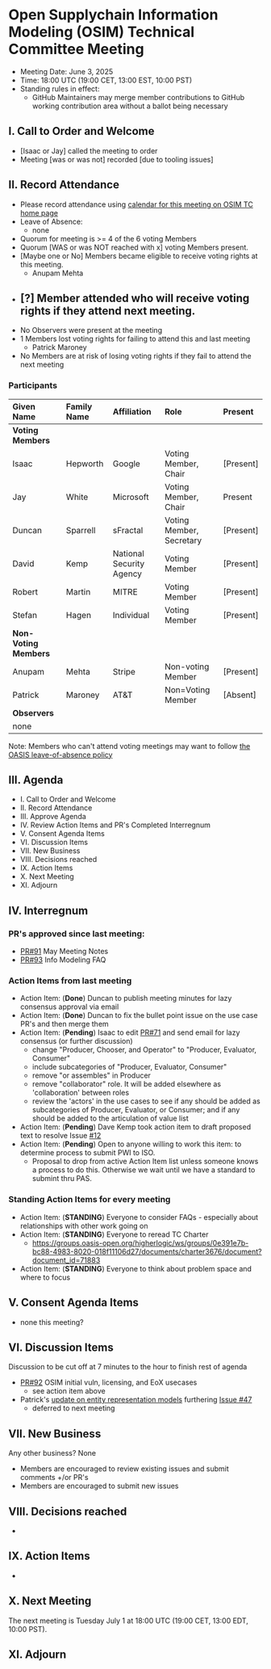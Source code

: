 # Open Supplychain Information Modeling (OSIM) Technical Committee Meeting

- Meeting Date: June 3, 2025
- Time: 18:00 UTC (19:00 CET, 13:00 EST, 10:00 PST)
- Standing rules in effect:
   * GitHub Maintainers may merge member contributions to GitHub working contribution area without a ballot being necessary

## I. Call to Order and Welcome

- [Isaac or Jay] called the meeting to order
- Meeting [was or was not] recorded [due to tooling issues]

## II. Record Attendance

- Please record attendance using [calendar for this meeting on OSIM TC home page](https://groups.oasis-open.org/communities/tc-community-home2?CommunityKey=0e391e7b-bc88-4983-8020-018f11106d27)
- Leave of Absence:
   + none
- Quorum for meeting is >= 4 of the 6 voting Members
- Quorum [WAS or was NOT reached with x] voting Members present.
- [Maybe one or No] Members became eligible to receive voting rights at this meeting.
   - Anupam Mehta
- [?] Member attended who will receive voting rights if they attend next meeting.
   - 
- No Observers were present at the meeting
- 1 Members lost voting rights for failing to attend this and last meeting
   * Patrick Maroney
- No Members are at risk of losing voting rights if they fail to attend the next meeting

### Participants

| Given Name | Family Name | Affiliation | Role | Present |
|:-----------|:------------|:------------------------------------------------------------|:----------------------------|:---------|
| **Voting Members** | | | |
| Isaac | Hepworth | Google | Voting Member, Chair | [Present] |
| Jay | White | Microsoft | Voting Member, Chair | Present |
| Duncan | Sparrell | sFractal | Voting Member, Secretary | [Present] |
| David | Kemp | National Security Agency | Voting Member | [Present] |
| Robert | Martin | MITRE | Voting Member | [Present] |
| Stefan | Hagen | Individual | Voting Member | [Present] |
| **Non-Voting Members** | | | |
| Anupam | Mehta | Stripe | Non-voting Member | [Present] |
| Patrick | Maroney | AT&T | Non=Voting Member | [Absent] |
| **Observers** | | | |
| none | | | |

Note: Members who can't attend voting meetings may want to follow [the OASIS leave-of-absence policy](https://www.oasis-open.org/policies-guidelines/tc-process-2017-05-26/#leavesAbsence)

## III. Agenda

- I. Call to Order and Welcome
- II. Record Attendance
- III. Approve Agenda
- IV. Review Action Items and PR's Completed Interregnum
- V. Consent Agenda Items
- VI. Discussion Items
- VII. New Business
- VIII. Decisions reached
- IX. Action Items
- X. Next Meeting
- XI. Adjourn

## IV. Interregnum
### PR's approved since last meeting:

* [PR#91](https://github.com/oasis-tcs/osim/pull/91) May Meeting Notes
* [PR#93](https://github.com/oasis-tcs/osim/pull/93) Info Modeling FAQ

### Action Items from last meeting
* Action Item: (**Done**) Duncan to publish meeting minutes for lazy consensus approval via email
* Action Item: (**Done**) Duncan to fix the bullet point issue on the use case PR's and then merge them
* Action Item: (**Pending**) Isaac to edit [PR#71](https://github.com/oasis-tcs/osim/pull/71) and send email for lazy consensus (or further discussion)
   - change "Producer, Chooser, and Operator" to "Producer, Evaluator, Consumer"
   - include subcategories of "Producer, Evaluator, Consumer"
   - remove "or assembles" in Producer
   - remove "collaborator" role. It will be added elsewhere as 'collaboration' between roles
   - review the 'actors' in the use cases to see if any should be added as subcategories of Producer, Evaluator, or Consumer; and if any should be added to the articulation of value list
* Action Item: (**Pending**) Dave Kemp took action item to draft proposed text to resolve Issue [#12](https://github.com/oasis-tcs/osim/issues/12)
* Action Item: (**Pending**) Open to anyone willing to work this item: to determine process to submit PWI to ISO. 
   - Proposal to drop from active Action Item list unless someone knows a process to do this. Otherwise we wait until we have a standard to submint thru PAS.

### Standing Action Items for every meeting

* Action Item: (**STANDING**) Everyone to consider FAQs - especially about relationships with other work going on
* Action Item: (**STANDING**) Everyone to reread TC Charter
   * https://groups.oasis-open.org/higherlogic/ws/groups/0e391e7b-bc88-4983-8020-018f11106d27/documents/charter3676/document?document_id=71883
* Action Item: (**STANDING**) Everyone to think about problem space and where to focus

## V. Consent Agenda Items
* none this meeting?

## VI. Discussion Items
Discussion to be cut off at 7 minutes to the hour to finish rest of agenda

* [PR#92](https://github.com/oasis-tcs/osim/pull/92) OSIM initial vuln, licensing, and EoX usecases
    - see action item above
* Patrick's [update on entity representation models](https://github.com/oasis-tcs/osim/issues/47#issuecomment-2576017575) furthering [Issue #47](https://github.com/oasis-tcs/osim/issues/47)
    - deferred to next meeting


## VII. New Business

Any other business? None
- Members are encouraged to review existing issues and submit comments +/or PR's
- Members are encouraged to submit new issues

## VIII. Decisions reached

* 

## IX. Action Items

* 

## X. Next Meeting
The next meeting is Tuesday July 1 at 18:00 UTC (19:00 CET, 13:00 EDT, 10:00 PST).

## XI. Adjourn